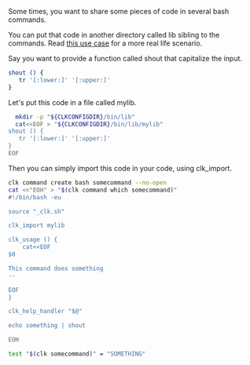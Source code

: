 Some times, you want to share some pieces of code in several bash commands.

You can put that code in another directory called lib sibling to the commands. Read [this use case](send_sms.md) for a more real life scenario.

Say you want to provide a function called shout that capitalize the input.

```bash
shout () {
   tr '[:lower:]' '[:upper:]'
}
```

Let's put this code in a file called mylib.

```bash
  mkdir -p "${CLKCONFIGDIR}/bin/lib"
  cat<<EOF > "${CLKCONFIGDIR}/bin/lib/mylib"
shout () {
   tr '[:lower:]' '[:upper:]'
}
EOF
```

Then you can simply import this code in your code, using clk\_import.

```bash
clk command create bash somecommand --no-open
cat <<"EOH" > "$(clk command which somecommand)"
#!/bin/bash -eu

source "_clk.sh"

clk_import mylib

clk_usage () {
    cat<<EOF
$0

This command does something
--

EOF
}

clk_help_handler "$@"

echo something | shout

EOH
```

```bash
test "$(clk somecommand)" = "SOMETHING"
```

